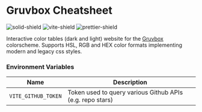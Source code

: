 # Gruvbox Cheatsheet

![solid-shield](https://img.shields.io/badge/solid-white?style=plastic&logo=solid&logoColor=2C4F7C&link=https://solidjs.com)
![vite-shield](https://img.shields.io/badge/vite-white?style=plastic&logo=vite&link=https://vite.dev)
![prettier-shield](https://img.shields.io/badge/prettier-gray?style=plastic&logo=prettier&link=https://prettier.io/)

Interactive color tables (dark and light) website for the [Gruvbox](https://github.com/morhetz/gruvbox) colorscheme. Supports HSL, RGB and HEX color formats implementing modern and legacy css styles.

### Environment Variables

| Name                | Description                                               |
| ------------------- | --------------------------------------------------------- |
| `VITE_GITHUB_TOKEN` | Token used to query various Github APIs (e.g. repo stars) |
